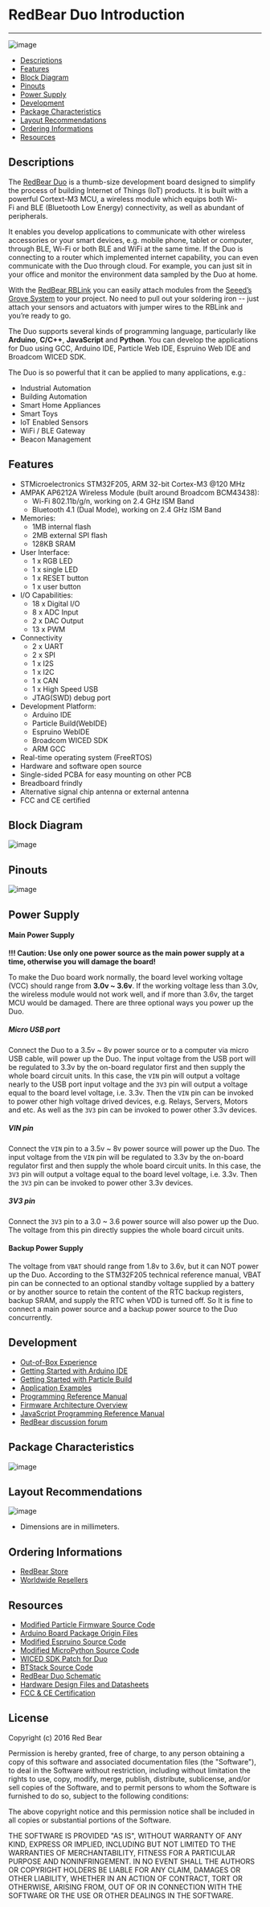 # RedBear Duo Introduction
---

![image](images/RB_Duo.png)

* [Descriptions](#descriptions)
* [Features](#features)
* [Block Diagram](#block-diagram)
* [Pinouts](#pinouts)
* [Power Supply](#power-supply)
* [Development](#development)
* [Package Characteristics](#package-characteristics)
* [Layout Recommendations](#layout-recommendations)
* [Ordering Informations](#ordering-informations)
* [Resources](#resources)


## <span id="descriptions">Descriptions</span>

The [RedBear Duo](http://www.redbear.cc/duo) is a thumb-size development board designed to simplify the process of building Internet of Things (IoT) products. It is built with a powerful Cortext-M3 MCU, a wireless module which equips both Wi-Fi and BLE (Bluetooth Low Energy) connectivity, as well as abundant of peripherals. 

It enables you develop applications to communicate with other wireless accessories or your smart devices, e.g. mobile phone, tablet or computer, through BLE, Wi-Fi or both BLE and WiFi at the same time. If the Duo is connecting to a router which implemented internet capability, you can even communicate with the Duo through cloud. For example, you can just sit in your office and monitor the environment data sampled by the Duo at home.

With the [RedBear RBLink](rblink_introduction.md) you can easily attach modules from the [Seeed’s Grove System](https://www.seeedstudio.com/item_list.html?category=45) to your project. No need to pull out your soldering iron -- just attach your sensors and actuators with jumper wires to the RBLink and you’re ready to go.

The Duo supports several kinds of programming language, particularly like **Arduino**, **C/C++**, **JavaScript** and **Python**. You can develop the applications for Duo using GCC, Arduino IDE, Particle Web IDE, Espruino Web IDE and Broadcom WICED SDK.

The Duo is so powerful that it can be applied to many applications, e.g.:

* Industrial Automation
* Building Automation
* Smart Home Appliances
* Smart Toys
* IoT Enabled Sensors
* WiFi / BLE Gateway
* Beacon Management


## <span id="features">Features</span>

* STMicroelectronics STM32F205, ARM 32-bit Cortex-M3 @120 MHz
* AMPAK AP6212A Wireless Module (built around Broadcom BCM43438):
    - Wi-Fi 802.11b/g/n, working on 2.4 GHz ISM Band
    - Bluetooth 4.1 (Dual Mode), working on 2.4 GHz ISM Band
* Memories:
    - 1MB internal flash
    - 2MB external SPI flash
    - 128KB SRAM
* User Interface:
    - 1 x RGB LED
    - 1 x single LED
    - 1 x RESET button 
    - 1 x user button
* I/O Capabilities:
    - 18 x Digital I/O
    - 8 x ADC Input
    - 2 x DAC Output
    - 13 x PWM
* Connectivity
    - 2 x UART
    - 2 x SPI
    - 1 x I2S
    - 1 x I2C 
    - 1 x CAN
    - 1 x High Speed USB
    - JTAG(SWD) debug port
* Development Platform: 
    - Arduino IDE
    - Particle Build(WebIDE)
    - Espruino WebIDE
    - Broadcom WICED SDK
    - ARM GCC
* Real-time operating system (FreeRTOS)
* Hardware and software open source
* Single-sided PCBA for easy mounting on other PCB
* Breadboard frindly
* Alternative signal chip antenna or external antenna
* FCC and CE certified


## <span id="block-diagram">Block Diagram</span>

![image](images/Duo_BlockDiagram.png)


## <span id="pinouts">Pinouts</span>

![image](images/RBDuo_Pinout.png)


## <span id="power-supply">Power Supply</span>

#### Main Power Supply

**!!! Caution: Use only one power source as the main power supply at a time, otherwise you will damage the board!**

To make the Duo board work normally, the board level working voltage (VCC) should range from **3.0v ~ 3.6v**. If the working voltage less than 3.0v, the wireless module would not work well, and if more than 3.6v, the target MCU would be damaged. There are three optional ways you power up the Duo.

##### Micro USB port

Connect the Duo to a 3.5v ~ 8v power source or to a computer via micro USB cable, will power up the Duo. The input voltage from the USB port will be regulated to 3.3v by the on-board regulator first and then supply the whole board circuit units. In this case, the `VIN` pin will output a voltage nearly to the USB port input voltage and the `3V3` pin will output a voltage equal to the board level voltage, i.e. 3.3v. Then the `VIN` pin can be invoked to power other high voltage drived devices, e.g. Relays, Servers, Motors and etc. As well as the `3V3` pin can be invoked to power other 3.3v devices.

##### VIN pin

Connect the `VIN` pin to a 3.5v ~ 8v power source will power up the Duo. The input voltage from the `VIN` pin will be regulated to 3.3v by the on-board regulator first and then supply the whole board circuit units. In this case, the `3V3` pin will output a voltage equal to the board level voltage, i.e. 3.3v. Then the `3V3` pin can be invoked to power other 3.3v devices.

##### 3V3 pin

Connect the `3V3` pin to a 3.0 ~ 3.6 power source will also power up the Duo. The voltage from this pin directly suppies the whole board circuit units.

#### Backup Power Supply

The voltage from `VBAT` should range from 1.8v to 3.6v, but it can NOT power up the Duo. According to the STM32F205 technical reference manual, VBAT pin can be connected to an optional standby voltage supplied by a battery or by another source to retain the content of the RTC backup registers, backup SRAM, and supply the RTC when VDD is turned off. So It is fine to connect a main power source and a backup power source to the Duo concurrently.


## <span id="development">Development</span>

* [Out-of-Box Experience](out_of_box_experience.md)
* [Getting Started with Arduino IDE](getting_started_with_arduino_ide.md)
* [Getting Started with Particle Build](getting_started_with_particle_build.md)
* [Application Examples](https://github.com/redbear/STM32-Arduino/tree/master/arduino/libraries/RedBear_Duo)
* [Programming Reference Manual](programming_reference_manual.md)
* [Firmware Architecture Overview](firmware_architecture_overview.md)
* [JavaScript Programming Reference Manual](javascript_programming_reference_manual.md)
* [RedBear discussion forum](http://discuss.redbear.cc/)


## <span id="package-characteristics">Package Characteristics</span>

![image](images/Duo_Dimension.png)


## <span id="layout-recommendations">Layout Recommendations</span>

![image](images/Duo_Layout_Recommend.png)
* Dimensions are in millimeters.


## <span id="ordering-informations">Ordering Informations</span>

* [RedBear Store](https://store.redbear.cc/product.html)
* [Worldwide Resellers](http://redbearlab.com/buy/)


## <span id="resources">Resources</span>

* [Modified Particle Firmware Source Code](https://github.com/redbear/firmware)
* [Arduino Board Package Origin Files](https://github.com/redbear/STM32-Arduino)
* [Modified Espruino Source Code](https://github.com/redbear/Espruino)
* [Modified MicroPython Source Code](https://github.com/redbear/micropython)
* [WICED SDK Patch for Duo](https://github.com/redbear/WICED-SDK)
* [BTStack Source Code](https://github.com/redbear/btstack)
* [RedBear Duo Schematic](https://github.com/redbear/Duo/tree/master/hardware/schematic)
* [Hardware Design Files and Datasheets](https://github.com/redbear/Duo/tree/master/hardware)
* [FCC & CE Certification](https://github.com/redbear/Duo/tree/master/certs)


## License

Copyright (c) 2016 Red Bear

Permission is hereby granted, free of charge, to any person obtaining a copy of this software and associated documentation files (the "Software"), to deal in the Software without restriction, including without limitation the rights to use, copy, modify, merge, publish, distribute, sublicense, and/or sell copies of the Software, and to permit persons to whom the Software is furnished to do so, subject to the following conditions:

The above copyright notice and this permission notice shall be included in all copies or substantial portions of the Software.

THE SOFTWARE IS PROVIDED "AS IS", WITHOUT WARRANTY OF ANY KIND, EXPRESS OR IMPLIED, INCLUDING BUT NOT LIMITED TO THE WARRANTIES OF MERCHANTABILITY, FITNESS FOR A PARTICULAR PURPOSE AND NONINFRINGEMENT. IN NO EVENT SHALL THE AUTHORS OR COPYRIGHT HOLDERS BE LIABLE FOR ANY CLAIM, DAMAGES OR OTHER LIABILITY, WHETHER IN AN ACTION OF CONTRACT, TORT OR OTHERWISE, ARISING FROM, OUT OF OR IN CONNECTION WITH THE SOFTWARE OR THE USE OR OTHER DEALINGS IN THE SOFTWARE.
